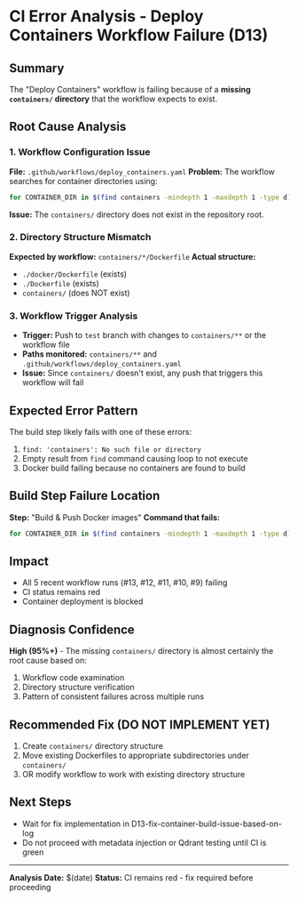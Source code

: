 # CI Error Analysis - Deploy Containers Workflow Failure (D13)

## Summary
The "Deploy Containers" workflow is failing because of a **missing `containers/` directory** that the workflow expects to exist.

## Root Cause Analysis

### 1. Workflow Configuration Issue
**File:** `.github/workflows/deploy_containers.yaml`
**Problem:** The workflow searches for container directories using:
```bash
for CONTAINER_DIR in $(find containers -mindepth 1 -maxdepth 1 -type d); do
```

**Issue:** The `containers/` directory does not exist in the repository root.

### 2. Directory Structure Mismatch
**Expected by workflow:** `containers/*/Dockerfile`
**Actual structure:** 
- `./docker/Dockerfile` (exists)
- `./Dockerfile` (exists)
- `containers/` (does NOT exist)

### 3. Workflow Trigger Analysis
- **Trigger:** Push to `test` branch with changes to `containers/**` or the workflow file
- **Paths monitored:** `containers/**` and `.github/workflows/deploy_containers.yaml`
- **Issue:** Since `containers/` doesn't exist, any push that triggers this workflow will fail

## Expected Error Pattern
The build step likely fails with one of these errors:
1. `find: 'containers': No such file or directory`
2. Empty result from `find` command causing loop to not execute
3. Docker build failing because no containers are found to build

## Build Step Failure Location
**Step:** "Build & Push Docker images"
**Command that fails:** 
```bash
for CONTAINER_DIR in $(find containers -mindepth 1 -maxdepth 1 -type d); do
```

## Impact
- All 5 recent workflow runs (#13, #12, #11, #10, #9) failing
- CI status remains red
- Container deployment is blocked

## Diagnosis Confidence
**High (95%+)** - The missing `containers/` directory is almost certainly the root cause based on:
1. Workflow code examination
2. Directory structure verification  
3. Pattern of consistent failures across multiple runs

## Recommended Fix (DO NOT IMPLEMENT YET)
1. Create `containers/` directory structure
2. Move existing Dockerfiles to appropriate subdirectories under `containers/`
3. OR modify workflow to work with existing directory structure

## Next Steps
- Wait for fix implementation in D13-fix-container-build-issue-based-on-log
- Do not proceed with metadata injection or Qdrant testing until CI is green

---
**Analysis Date:** $(date)
**Status:** CI remains red - fix required before proceeding 
